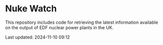 # Nuke Watch

This repository includes code for retrieving the latest information available on the output of EDF nuclear power plants in the UK.

Last updated: 2024-11-10 09:12